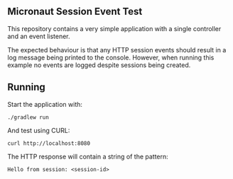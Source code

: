 ## Micronaut Session Event Test

This repository contains a very simple application with a single controller and an event listener. 

The expected behaviour is that any HTTP session events should result in a log message being printed to the console. However, when running this example no events are logged despite sessions being created.

## Running

Start the application with:

```shell
./gradlew run
```

And test using CURL:

```shell
curl http://localhost:8080
```

The HTTP response will contain a string of the pattern:

```
Hello from session: <session-id>
```

